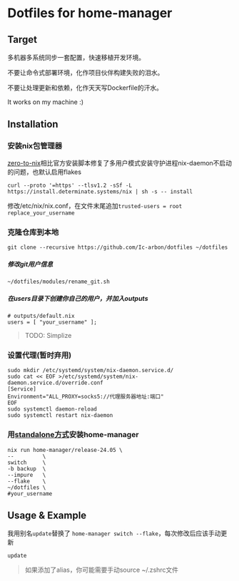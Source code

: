 # Dotfiles for home-manager

## Target

多机器多系统同步一套配置，快速移植开发环境。

不要让命令式部署环境，化作项目伙伴构建失败的泪水。

不要让处理更新和依赖，化作天天写Dockerfile的汗水。

It works on my machine :)

## Installation

### 安装nix包管理器

[zero-to-nix](https://zero-to-nix.com/)相比官方安装脚本修复了多用户模式安装守护进程nix-daemon不启动的问题，也默认启用flakes

```shell
curl --proto '=https' --tlsv1.2 -sSf -L https://install.determinate.systems/nix | sh -s -- install 
```
修改/etc/nix/nix.conf，在文件末尾追加`trusted-users = root replace_your_username`
### 克隆仓库到本地

```shell
git clone --recursive https://github.com/Ic-arbon/dotfiles ~/dotfiles
```
##### 修改git用户信息
```shell
~/dotfiles/modules/rename_git.sh
```
##### 在users目录下创建你自己的用户，并加入outputs
```
# outputs/default.nix
users = [ "your_username" ];
```
> TODO: Simplize
### 设置代理(暂时弃用)
```shell
sudo mkdir /etc/systemd/system/nix-daemon.service.d/
sudo cat << EOF >/etc/systemd/system/nix-daemon.service.d/override.conf
[Service]
Environment="ALL_PROXY=socks5://代理服务器地址:端口"
EOF
sudo systemctl daemon-reload
sudo systemctl restart nix-daemon

```

### 用[standalone方式](https://nix-community.github.io/home-manager/index.xhtml#ch-nix-flakes)安装home-manager

```shell
nix run home-manager/release-24.05 \
--         \
switch     \
-b backup  \
--impure   \
--flake    \
~/dotfiles \
#your_username
```

## Usage & Example
我用别名`update`替换了 `home-manager switch --flake`，每次修改后应该手动更新

````shell
update
````

> 如果添加了alias，你可能需要手动source ~/.zshrc文件
